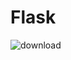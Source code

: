 # Flask
![download](https://user-images.githubusercontent.com/74183528/211298393-53aa5fd7-2310-46b6-a625-31005d37cc15.png)
